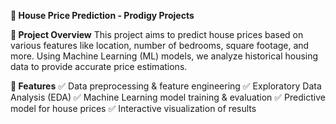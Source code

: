 **🏡 House Price Prediction - Prodigy Projects**

**📌 Project Overview**
This project aims to predict house prices based on various features like location, number of bedrooms, square footage, and more. Using Machine Learning (ML) models, we analyze historical housing data to provide accurate price estimations.

**🚀 Features**
✅ Data preprocessing & feature engineering
✅ Exploratory Data Analysis (EDA)
✅ Machine Learning model training & evaluation
✅ Predictive model for house prices
✅ Interactive visualization of results
